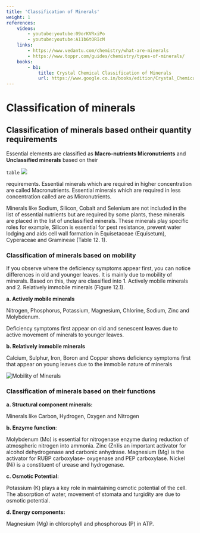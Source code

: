 ```yaml
---
title: 'Classification of Minerals'
weight: 1
references:
    videos:
        - youtube:youtube:09orKVRxiPo
        - youtube:youtube:A11b6tORIcM
    links:
        - https://www.vedantu.com/chemistry/what-are-minerals
        - https://www.toppr.com/guides/chemistry/types-of-minerals/
    books:
        - b1:
            title: Crystal Chemical Classification of Minerals
            url: https://www.google.co.in/books/edition/Crystal_Chemical_Classification_of_Miner/0qfaBwAAQBAJ?hl=en&gbpv=0
---
```



#  Classification of minerals 

##  Classification of minerals based ontheir quantity requirements 

Essential elements are classified as **Macro-nutrients Micronutrients** and **Unclassified minerals** based on their 

`table`
![](1.png)

requirements. Essential minerals which are required in higher concentration are called Macronutrients. Essential minerals which are required in less concentration called are as Micronutrients.

Minerals like Sodium, Silicon, Cobalt and Selenium are not included in the list of essential nutrients but are required by some plants, these minerals are placed in the list of unclassified minerals. These minerals play specific roles for example, Silicon is essential for pest resistance, prevent water lodging and aids cell wall formation in Equisetaceae (Equisetum), Cyperaceae and Gramineae (Table 12. 1).

###  Classification of minerals based on mobility


If you observe where the deficiency symptoms appear first, you can notice differences in old and younger leaves. It is mainly due to mobility of minerals. Based on this, they are classified into 1. Actively mobile minerals and 2. Relatively immobile minerals (Figure 12.1).

**a. Actively mobile minerals** 

Nitrogen, Phosphorus, Potassium, Magnesium, Chlorine, Sodium, Zinc and Molybdenum.

Deficiency symptoms first appear on old and senescent leaves due to active movement of minerals to younger leaves.

**b. Relatively immobile minerals** 

Calcium, Sulphur, Iron, Boron and Copper shows deficiency symptoms first that appear on young leaves due to the immobile nature of minerals

![ Mobility of Minerals](12.1.png "")


###  Classification of minerals based on their functions


**a. Structural component minerals:** 

Minerals like Carbon, Hydrogen, Oxygen and Nitrogen

**b. Enzyme function**: 


Molybdenum (Mo) is essential for nitrogenase enzyme during reduction of atmospheric nitrogen into ammonia. Zinc (Zn)is an important activator for alcohol dehydrogenase and carbonic anhydrase. Magnesium (Mg) is the activator for RUBP carboxylase- oxygenase and PEP carboxylase. Nickel (Ni) is a constituent of urease and hydrogenase.

**c. Osmotic Potential:** 

Potassium (K) plays a key role in maintaining osmotic potential of the cell. The absorption of water, movement of stomata and turgidity are due to osmotic potential.

**d. Energy components:** 

Magnesium (Mg) in chlorophyll and phosphorous (P) in ATP.
